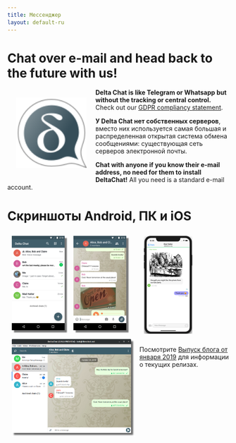 ```yaml
---
title: Мессенджер
layout: default-ru
---
```




<!-- GENERATED FILE -- DO NOT EDIT -->



# Chat over e-mail and head back to the future with us!

<img src="../assets/logos/delta-chat.svg" width="160" style="float: left; margin: 20px;" />

**Delta Chat is like Telegram or Whatsapp but without the tracking or central control.**
Check out our [GDPR compliancy statement](gdpr).

**У Delta Chat нет собственных серверов**, вместо них используется самая большая и распределенная открытая система обмена сообщениями: существующая сеть серверов электронной почты.

**Chat with anyone if you know their e-mail address, no need for them to install DeltaChat!** 
All you need is a standard e-mail account.


# Скриншоты Android, ПК и iOS 

<img src="../assets/blog/2019-01-chatlist.png" width="120" 
style="float: left; margin: 10px;display: block;box-shadow: 5px 5px 2px #777;" /> 
<img src="../assets/blog/2019-01-chat.png" width="120" 
style="float: left; margin: 10px;display: block;box-shadow: 5px 5px 2px #777;" /> 

<img src="../assets/blog/desktop-screenshot.png" width="280" style="float:left; margin: 10px" /> 

<img src="../assets/blog/ios_screenshot_chat_view.png" width="110" style="margin: 10px" /> 

Посмотрите [Выпуск блога от января 2019](../en/2019-01-27-releases) 
для информации о текущих релизах. 

